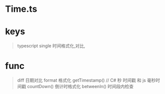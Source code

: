 # Time.ts 

# keys
 > typescript single 时间格式化,对比,
 
# func
 > diff 日期对比
 > format 格式化
 > getTimestamp() // C# 秒 时间戳 和 js 毫秒时间戳
 > countDown() 倒计时格式化
 > betweenIn() 时间段内检查
